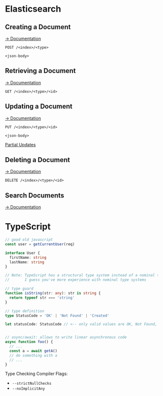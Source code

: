 # Elasticsearch

## Creating a Document

[→ Documentation](https://www.elastic.co/guide/en/elasticsearch/guide/current/create-doc.html)

```http
POST /<index>/<type>

<json-body>
```

## Retrieving a Document

[→ Documentation](https://www.elastic.co/guide/en/elasticsearch/guide/current/get-doc.html)

```http
GET /<index>/<type>/<id>
```

## Updating a Document

[→ Documentation](https://www.elastic.co/guide/en/elasticsearch/guide/current/update-doc.html)

```http
PUT /<index>/<type>/<id>

<json-body>
```

[Partial Updates](https://www.elastic.co/guide/en/elasticsearch/guide/current/partial-updates.html)

## Deleting a Document

[→ Documentation](https://www.elastic.co/guide/en/elasticsearch/guide/current/delete-doc.html)

```http
DELETE /<index>/<type>/<id>
```

## Search Documents

[→ Documentation](https://www.elastic.co/guide/en/elasticsearch/guide/current/search-in-depth.html)


# TypeScript

```typescript
// good old javascript 
const user = getCurrentUser(req)

interface User {
  firstName: string
  lastName: string
}

// Note: TypeScript has a structural type system instead of a nominal type system
//       I guess you've more experience with nominal type systems

// type guard
function isString(str: any): str is string {
  return typeof str === 'string'
}

// type definition
type StatusCode = 'OK' | 'Not Found' | 'Created'

let statusCode: StatusCode // <-- only valid values are OK, Not Found, Created


// async/await: allows to write linear asynchronous code 
async function foo() {
  // ...
  const a = await getA()
  // do something with a
  // ...
}
```

Type Checking Compiler Flags:
- `--strictNullChecks`
- `--noImplicitAny`
